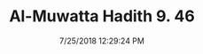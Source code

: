 ---
title        : "Al-Muwatta Hadith 9. 46"
date         : 7/25/2018 12:29:24 PM
draft        : false
type         : "hadith"
layout       : "hadith"
BookCode     : "AMH"
VolumeNumber : "9"
HadithNumber : "46"
categories  :  ["Prayer, Shortening - Brushing Away Small Stones in the Prayer"]
---